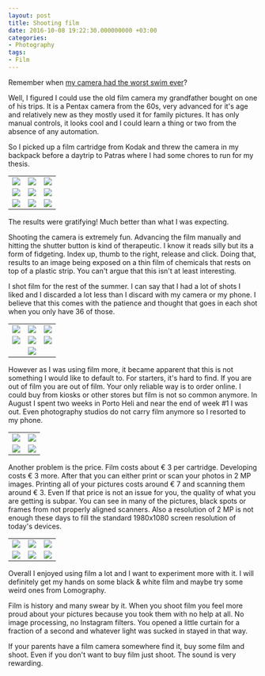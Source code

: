 ```yaml
---
layout: post
title: Shooting film
date: 2016-10-08 19:22:30.000000000 +03:00
categories:
- Photography
tags:
- Film
---
```


Remember when [my camera had the worst swim ever](https://tsangiotis.com/bye-maria-dot-dot-dot-relax-dude-its-a-camera/)?

Well, I figured I could use the old film camera my grandfather bought on one of his trips. It is a Pentax camera from the 60s, very advanced for it's age and relatively new as they mostly used it for family pictures. It has only manual controls, it looks cool and I could learn a thing or two from the absence of any automation.

So I picked up a film cartridge from Kodak and threw the camera in my backpack before a daytrip to Patras where I had some chores to run for my thesis.

<table style="width:100%">
  <tr>
    <td><a href="/images{{ page.id }}/r001-006.jpg"><img src="/images{{ page.id }}/r001-006.jpg"/></a></td>
    <td><a href="/images{{ page.id }}/r001-007.jpg"><img src="/images{{ page.id }}/r001-007.jpg"/></a></td>
    <td><a href="/images{{ page.id }}/r001-008.jpg"><img src="/images{{ page.id }}/r001-008.jpg"/></a></td>
  </tr>
  <tr>
    <td><a href="/images{{ page.id }}/000062.jpg"><img src="/images{{ page.id }}/r001-011.jpg"/></a></td>
    <td><a href="/images{{ page.id }}/r001-012.jpg"><img src="/images{{ page.id }}/r001-012.jpg"/></a></td>
    <td><a href="/images{{ page.id }}/r001-013.jpg"><img src="/images{{ page.id }}/r001-013.jpg"/></a></td>
  </tr>
  <tr>
    <td><a href="/images{{ page.id }}/r001-014.jpg"><img src="/images{{ page.id }}/r001-014.jpg"/></a></td>
    <td><a href="/images{{ page.id }}/r001-015.jpg"><img src="/images{{ page.id }}/r001-015.jpg"/></a></td>
    <td><a href="/images{{ page.id }}/r001-020.jpg"><img src="/images{{ page.id }}/r001-020.jpg"/></a></td>
  </tr>
</table>

The results were gratifying! Much better than what I was expecting.

Shooting the camera is extremely fun. Advancing the film manually and hitting the shutter button is kind of therapeutic. I know it reads silly but its a form of fidgeting. Index up, thumb to the right, release and click. Doing that, results to an image being exposed on a thin film of chemicals that rests on top of a plastic strip. You can't argue that this isn't at least interesting.

I shot film for the rest of the summer. I can say that I had a lot of shots I liked and I discarded a lot less than I discard with my camera or my phone. I believe that this comes with the patience and thought that goes in each shot when you only have 36 of those.

<table style="width:100%">
  <tr>
    <td><a href="/images{{ page.id }}/000033.jpg"><img src="/images{{ page.id }}/000033.jpg"/></a></td>
    <td><a href="/images{{ page.id }}/000057.jpg"><img src="/images{{ page.id }}/000057.jpg"/></a></td>
    <td><a href="/images{{ page.id }}/000058.jpg"><img src="/images{{ page.id }}/000058.jpg"/></a></td>
  </tr>
  <tr>
    <td><a href="/images{{ page.id }}/000062.jpg"><img src="/images{{ page.id }}/000062.jpg"/></a></td>
    <td><a href="/images{{ page.id }}/000063.jpg"><img src="/images{{ page.id }}/000063.jpg"/></a></td>
    <td><a href="/images{{ page.id }}/000064.jpg"><img src="/images{{ page.id }}/000064.jpg"/></a></td>
  </tr>
  <tr>
    <td></td>
    <td><a href="/images{{ page.id }}/000065.jpg"><img src="/images{{ page.id }}/000065.jpg"/></a></td>
    <td></td>
  </tr>
</table>


However as I was using film more, it became apparent that this is not something I would like to default to. For starters, it's hard to find. If you are out of film you are out of film. Your only reliable way is to order online. I could buy from kiosks or other stores but film is not so common anymore. In August I spent two weeks in Porto Heli and near the end of week #1 I was out. Even photography studios do not carry film anymore so I resorted to my phone.

<table style="width:100%">
  <tr>
    <td><a href="/images{{ page.id }}/000051.jpg"><img src="/images{{ page.id }}/000051.jpg"/></a></td>
    <td><a href="/images{{ page.id }}/000044.jpg"><img src="/images{{ page.id }}/000044.jpg"/></a></td>
  </tr>
  <tr>
    <td><a href="/images{{ page.id }}/argyroupoli.jpg"><img src="/images{{ page.id }}/argyroupoli.jpg"/></a></td>
    <td><a href="/images{{ page.id }}/ioanna_candle.jpg"><img src="/images{{ page.id }}/ioanna_candle.jpg"/></a></td>
  </tr>
</table>

Another problem is the price. Film costs about € 3 per cartridge. Developing costs € 3 more. After that you can either print or scan your photos in 2 MP images. Printing all of your pictures costs around € 7 and scanning them around € 3\. Even If that price is not an issue for you, the quality of what you are getting is subpar. You can see in many of the pictures, black spots or frames from not properly aligned scanners. Also a resolution of 2 MP is not enough these days to fill the standard 1980x1080 screen resolution of today's devices.

<table style="width:100%">
  <tr>
    <td><a href="/images{{ page.id }}/storm.jpg"><img src="/images{{ page.id }}/storm.jpg"/></a></td>
    <td><a href="/images{{ page.id }}/000037.jpg"><img src="/images{{ page.id }}/000037.jpg"/></a></td>
    <td><a href="/images{{ page.id }}/000038.jpg"><img src="/images{{ page.id }}/000038.jpg"/></a></td>
  </tr>
  <tr>
    <td><a href="/images{{ page.id }}/000039.jpg"><img src="/images{{ page.id }}/000039.jpg"/></a></td>
    <td><a href="/images{{ page.id }}/granpa.jpg"><img src="/images{{ page.id }}/granpa.jpg"/></a></td>
    <td><a href="/images{{ page.id }}/granma_chris.jpg"><img src="/images{{ page.id }}/granma_chris.jpg"/></a></td>
  </tr>
</table>

Overall I enjoyed using film a lot and I want to experiment more with it. I will definitely get my hands on some black & white film and maybe try some weird ones from Lomography.

Film is history and many swear by it. When you shoot film you feel more proud about your pictures because you took them with no help at all. No image processing, no Instagram filters. You opened a little curtain for a fraction of a second and whatever light was sucked in stayed in that way.

If your parents have a film camera somewhere find it, buy some film and shoot. Even if you don't want to buy film just shoot. The sound is very rewarding.
